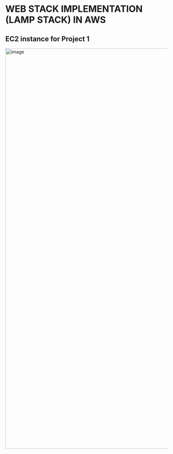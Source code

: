 # WEB STACK IMPLEMENTATION (LAMP STACK) IN AWS
## EC2 instance for Project 1
<img width="1246" alt="image" src="https://user-images.githubusercontent.com/24826022/167626529-d1271df5-2864-4a2d-b2fd-60308693d7f6.png">
